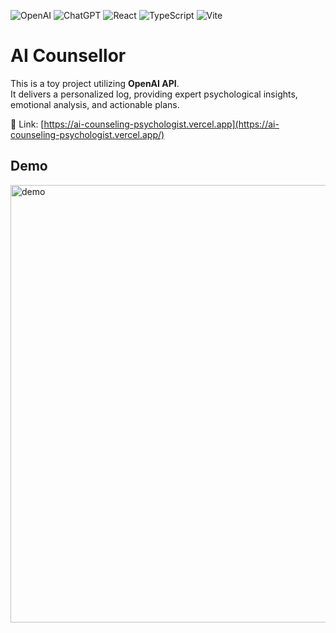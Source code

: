 ![OpenAI](https://img.shields.io/badge/OpenAI-412991.svg?style=for-the-badge&logo=OpenAI&logoColor=white)
![ChatGPT](https://img.shields.io/badge/chatGPT-74aa9c?style=for-the-badge&logo=openai&logoColor=white)
![React](https://img.shields.io/badge/react-%2320232a.svg?style=for-the-badge&logo=react&logoColor=%2361DAFB)
![TypeScript](https://img.shields.io/badge/typescript-%23007ACC.svg?style=for-the-badge&logo=typescript&logoColor=white)
![Vite](https://img.shields.io/badge/Vite-B73BFE?style=for-the-badge&logo=vite&logoColor=FFD62E)

# AI Counsellor
This is a toy project utilizing __OpenAI API__.</br>
It delivers a personalized log, providing expert psychological insights, emotional analysis, and actionable plans.</br>

🔗 Link: [https://ai-counseling-psychologist.vercel.app](https://ai-counseling-psychologist.vercel.app/) </br>

## Demo
<img width="700" alt="demo" src="https://github.com/bruadarach/AI-counsellor/assets/55401378/6f54e735-1d62-4a53-aa0c-98c72d864dfd">







